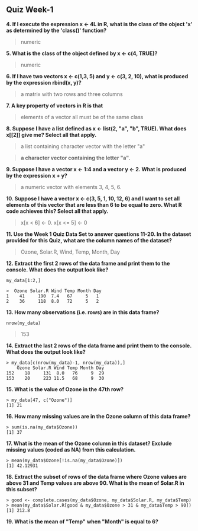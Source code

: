 ## Quiz Week-1

**4. If I execute the expression x <- 4L in R, what is the class of the object 'x' as determined by the 'class()' function?**
>numeric

**5. What is the class of the object defined by x <- c(4, TRUE)?**
>numeric

**6. If I have two vectors x <- c(1,3, 5) and y <- c(3, 2, 10), what is produced by the expression rbind(x, y)?**
>a matrix with two rows and three columns

**7. A key property of vectors in R is that**
> elements of a vector all must be of the same class

**8. Suppose I have a list defined as x <- list(2, "a", "b", TRUE). What does x[[2]] give me? Select all that apply.**
> a list containing character vector with the letter "a"

> **a character vector containing the letter "a".**

**9. Suppose I have a vector x <- 1:4 and a vector y <- 2. What is produced by the expression x + y?**
> a numeric vector with elements 3, 4, 5, 6.

**10. Suppose I have a vector x <- c(3, 5, 1, 10, 12, 6) and I want to set all elements of this vector that are less than 6 to be equal to zero. What R code achieves this? Select all that apply.**
> x[x < 6] <- 0.
> x[x <= 5] <- 0

**11. Use the Week 1 Quiz Data Set to answer questions 11-20. In the dataset provided for this Quiz, what are the column names of the dataset?**
> Ozone, Solar.R, Wind, Temp, Month, Day

**12. Extract the first 2 rows of the data frame and print them to the console. What does the output look like?**
```
my_data[1:2,]

>  Ozone Solar.R Wind Temp Month Day
1    41     190  7.4   67     5   1
2    36     118  8.0   72     5   2
```

**13. How many observations (i.e. rows) are in this data frame?**
```
nrow(my_data)
```
> 153

**14. Extract the last 2 rows of the data frame and print them to the console. What does the output look like?**

```
> my_data[c(nrow(my_data)-1, nrow(my_data)),]
    Ozone Solar.R Wind Temp Month Day
152    18     131  8.0   76     9  29
153    20     223 11.5   68     9  30
```

**15. What is the value of Ozone in the 47th row?**
```
> my_data[47, c("Ozone")]
[1] 21
```

**16. How many missing values are in the Ozone column of this data frame?**
```
> sum(is.na(my_data$Ozone))
[1] 37
```

**17. What is the mean of the Ozone column in this dataset? Exclude missing values (coded as NA) from this calculation.**
```
> mean(my_data$Ozone[!is.na(my_data$Ozone)])
[1] 42.12931
```

**18. Extract the subset of rows of the data frame where Ozone values are above 31 and Temp values are above 90. What is the mean of Solar.R in this subset?**
```
> good <- complete.cases(my_data$Ozone, my_data$Solar.R, my_data$Temp)
> mean(my_data$Solar.R[good & my_data$Ozone > 31 & my_data$Temp > 90])
[1] 212.8
```

**19. What is the mean of "Temp" when "Month" is equal to 6?**

